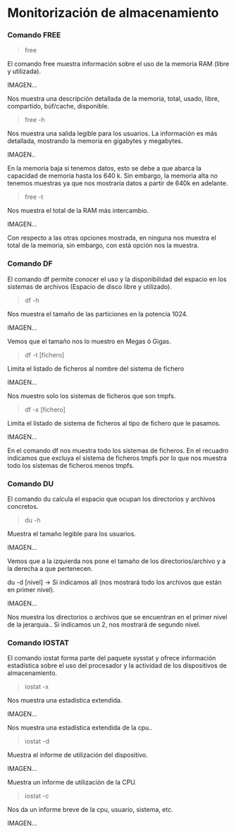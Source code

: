# Monitorización de almacenamiento

### Comando FREE

> free

El comando free muestra información sobre el uso de la memoria RAM (libre y 	utilizada).

IMAGEN...

Nos muestra una descripción detallada de la memoria, total, usado, libre, compartido, búf/cache, disponible.

> free -h

Nos muestra una salida legible para los usuarios. La información es más detallada, mostrando la memoria en gigabytes y megabytes.

IMAGEN..

En la memoria baja si tenemos datos, esto se debe a que abarca la capacidad de memoria hasta los 640 k. Sin embargo, la memoria alta no tenemos muestras ya que nos mostraría datos a partir de 640k en adelante.

> free -t

Nos muestra el total de la RAM más intercambio.

IMAGEN...

Con respecto a las otras opciones mostrada, en ninguna nos muestra el total de la memoria, sin embargo, con está opción nos la muestra.

### Comando DF

El comando df permite conocer el uso y la disponibilidad del espacio en los sistemas de archivos (Espacio de disco libre y utilizado).

> df -h

Nos muestra el tamaño de las particiones en la potencia 1024.

IMAGEN...

Vemos que el tamaño nos lo muestro en Megas ó Gigas.

> df -t [fichero]

Limita el listado de ficheros al nombre del sistema de fichero

IMAGEN...

Nos muestro solo los sistemas de ficheros que son tmpfs.

> df -x [fichero]

Limita el listado de sistema de ficheros al tipo de fichero que le pasamos.

IMAGEN...

En el comando df nos muestra todo los sistemas de ficheros. En el recuadro indicamos que excluya el sistema de ficheros tmpfs por lo que nos muestra todo los sistemas de ficheros menos tmpfs.

### Comando DU
El comando du calcula el espacio que ocupan los directorios y archivos concretos.

> du -h

Muestra el tamaño legible para los usuarios.

IMAGEN...

Vemos que a la izquierda nos pone el tamaño de los directorios/archivo y a la derecha a que pertenecen.

du -d [nivel] →  Si indicamos all (nos mostrará todo los archivos que están en primer nivel).

IMAGEN...

Nos muestra los directorios o archivos que se encuentran en el primer nivel de la jerarquía.. Si indicamos un 2, nos mostrará de segundo nivel.

### Comando IOSTAT

El comando iostat forma parte del paquete sysstat y ofrece información estadística sobre el uso del procesador y la actividad de los dispositivos de almacenamiento. 

> iostat -x

Nos muestra una estadística extendida.

IMAGEN...

Nos muestra una estadística extendida de la cpu..

> iostat -d

Muestra el informe de utilización del dispositivo.

IMAGEN...

Muestra un informe de utilización de la CPU.

> iostat -c

Nos da un informe breve de la cpu, usuario, sistema, etc.

IMAGEN...
